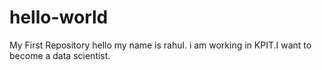 # hello-world
My First Repository
hello my name is rahul.
i am working in KPIT.I want to become a data scientist.
